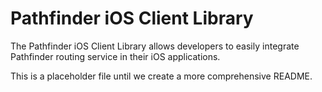 # Pathfinder iOS Client Library

The Pathfinder iOS Client Library allows developers to easily integrate Pathfinder routing service in their iOS applications.

This is a placeholder file until we create a more comprehensive README.
